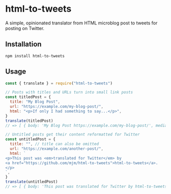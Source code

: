 # html-to-tweets

A simple, opinionated translator from HTML microblog post to tweets for posting on Twitter.

## Installation

```
npm install html-to-tweets
```

## Usage

```javascript
const { translate } = require("html-to-tweets")

// Posts with titles and URLs turn into small link posts
const titledPost = {
  title: "My Blog Post",
  url: "https://example.com/my-blog-post/",
  html: "<p>If only I had something to say...</p>",
}
translate(titledPost)
// => [ { body: 'My Blog Post https://example.com/my-blog-post/', mediaURLs: [] } ]

// Untitled posts get their content reformatted for Twitter
const untitledPost = {
  title: "", // title can also be omitted
  url: "https://example.com/another-post/",
  html: `
<p>This post was <em>translated for Twitter</em> by
<a href="https://github.com/mjm/html-to-tweets">html-to-tweets</a>.
</p>
`,
}
translate(untitledPost)
// => [ { body: 'This post was translated for Twitter by html-to-tweets https://github.com/mjm/html-to-tweets', mediaURLs: [] } ]
```
